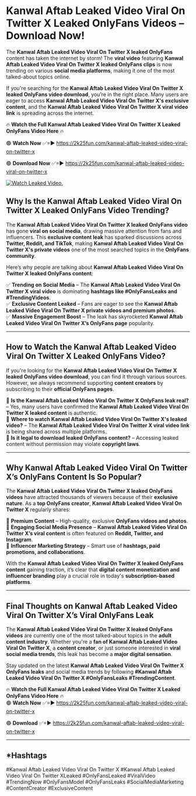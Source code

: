 # Kanwal Aftab Leaked Video Viral On Twitter X Leaked OnlyFans Videos – Download Now!

The **Kanwal Aftab Leaked Video Viral On Twitter X leaked OnlyFans** content has taken the internet by storm! The **viral video** featuring **Kanwal Aftab Leaked Video Viral On Twitter X leaked OnlyFans clips** is now trending on various **social media platforms**, making it one of the most talked-about topics online.  

If you're searching for the **Kanwal Aftab Leaked Video Viral On Twitter X leaked OnlyFans video download**, you’re in the right place. Many users are eager to access **Kanwal Aftab Leaked Video Viral On Twitter X's exclusive content**, and the **Kanwal Aftab Leaked Video Viral On Twitter X viral video link** is spreading across the internet.  

🔥 **Watch the Full Kanwal Aftab Leaked Video Viral On Twitter X Leaked OnlyFans Video Here** 🔥  

🟢 **Watch Now** ✅=► https://2k25fun.com/kanwal-aftab-leaked-video-viral-on-twitter-x

🟢 **Download Now** ✅=► https://2k25fun.com/kanwal-aftab-leaked-video-viral-on-twitter-x

[![Watch Leaked Video.](https://miro.medium.com/v2/resize:fit:828/format:webp/1*cilzJN44JGOrTw9NJCrNHA.gif "Watch Leaked Video")](https://2k25fun.com/kanwal-aftab-leaked-video-viral-on-twitter-x)

## **Why Is the Kanwal Aftab Leaked Video Viral On Twitter X Leaked OnlyFans Video Trending?**  

The **Kanwal Aftab Leaked Video Viral On Twitter X leaked OnlyFans video** has gone **viral on social media**, drawing massive attention from fans and influencers. This **exclusive content leak** has sparked discussions across **Twitter, Reddit, and TikTok**, making **Kanwal Aftab Leaked Video Viral On Twitter X's private videos** one of the most searched topics in the **OnlyFans community**.  

Here’s why people are talking about **Kanwal Aftab Leaked Video Viral On Twitter X leaked OnlyFans content**:  

✅ **Trending on Social Media** – The **Kanwal Aftab Leaked Video Viral On Twitter X viral video** is dominating **hashtags like #OnlyFansLeaks and #TrendingVideos**.  
✅ **Exclusive Content Leaked** – Fans are eager to see the **Kanwal Aftab Leaked Video Viral On Twitter X private videos and premium photos**.  
✅ **Massive Engagement Boost** – The leak has skyrocketed **Kanwal Aftab Leaked Video Viral On Twitter X’s OnlyFans page** popularity.  

---

## **How to Watch the Kanwal Aftab Leaked Video Viral On Twitter X Leaked OnlyFans Video?**  

If you're looking for the **Kanwal Aftab Leaked Video Viral On Twitter X leaked OnlyFans video download**, you can find it through various sources. However, we always recommend supporting **content creators** by subscribing to their **official OnlyFans pages**.  

🔹 **Is the Kanwal Aftab Leaked Video Viral On Twitter X OnlyFans leak real?** – Yes, many users have confirmed the **Kanwal Aftab Leaked Video Viral On Twitter X leaked content** is authentic.  
🔹 **Where to watch Kanwal Aftab Leaked Video Viral On Twitter X's leaked video?** – The **Kanwal Aftab Leaked Video Viral On Twitter X viral video link** is being shared across multiple platforms.  
🔹 **Is it legal to download leaked OnlyFans content?** – Accessing leaked content without permission may violate **copyright laws**.  

---

## **Why Kanwal Aftab Leaked Video Viral On Twitter X’s OnlyFans Content Is So Popular?**  

The **Kanwal Aftab Leaked Video Viral On Twitter X leaked OnlyFans videos** have attracted thousands of viewers because of their **exclusive nature**. As a **top OnlyFans creator**, **Kanwal Aftab Leaked Video Viral On Twitter X** regularly shares:  

📌 **Premium Content** – High-quality, exclusive **OnlyFans videos and photos**.  
📌 **Engaging Social Media Presence** – **Kanwal Aftab Leaked Video Viral On Twitter X’s viral content** is often featured on **Reddit, Twitter, and Instagram**.  
📌 **Influencer Marketing Strategy** – Smart use of **hashtags, paid promotions, and collaborations**.  

With the **Kanwal Aftab Leaked Video Viral On Twitter X leaked OnlyFans content** gaining traction, it’s clear that **digital content monetization and influencer branding** play a crucial role in today's **subscription-based platforms**.  

---

## **Final Thoughts on Kanwal Aftab Leaked Video Viral On Twitter X’s Viral OnlyFans Leak**  

The **Kanwal Aftab Leaked Video Viral On Twitter X leaked OnlyFans videos** are currently one of the most talked-about topics in the **adult content industry**. Whether you're a **fan of Kanwal Aftab Leaked Video Viral On Twitter X**, a **content creator**, or just someone interested in **viral social media trends**, this leak has become a **major digital sensation**.  

Stay updated on the latest **Kanwal Aftab Leaked Video Viral On Twitter X OnlyFans leaks** and social media trends by following **#Kanwal Aftab Leaked Video Viral On Twitter X #OnlyFansLeaks #TrendingContent**.  

🔥 **Watch the Full Kanwal Aftab Leaked Video Viral On Twitter X Leaked OnlyFans Video Here** 🔥  
🟢 **Watch Now** ✅=► https://2k25fun.com/kanwal-aftab-leaked-video-viral-on-twitter-x

🟢 **Download** ✅=► https://2k25fun.com/kanwal-aftab-leaked-video-viral-on-twitter-x

---

## *Hashtags
#Kanwal Aftab Leaked Video Viral On Twitter X #Kanwal Aftab Leaked Video Viral On Twitter XLeaked #OnlyFansLeaked #ViralVideo #TrendingNow #OnlyFansModel #OnlyFansLeaks #SocialMediaMarketing #ContentCreator #ExclusiveContent  